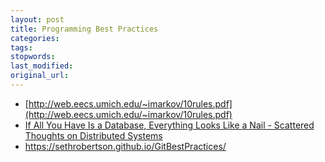 ```yaml
---
layout: post
title: Programming Best Practices
categories:
tags:
stopwords:
last_modified:
original_url:
---
```


* [http://web.eecs.umich.edu/~imarkov/10rules.pdf](http://web.eecs.umich.edu/~imarkov/10rules.pdf)
* [If All You Have Is a Database, Everything Looks Like a Nail - Scattered Thoughts on Distributed Systems](https://pathelland.substack.com/p/if-all-you-have-is-a-database-everything)
* https://sethrobertson.github.io/GitBestPractices/
